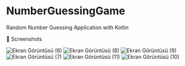 # NumberGuessingGame
Random Number Guessing Application with Kotlin

📸 Screenshots

![Ekran Görüntüsü (6)](https://github.com/Sezenulupnr/SayiTahminOyunu/assets/104523675/24794cd6-c151-4721-8d40-a33362de7da7)
![Ekran Görüntüsü (8)](https://github.com/Sezenulupnr/SayiTahminOyunu/assets/104523675/4c587c24-f589-47a7-8ca3-0acf39a2d227)
![Ekran Görüntüsü (9)](https://github.com/Sezenulupnr/SayiTahminOyunu/assets/104523675/5376132f-8047-4606-baa0-e60bba1ba6c6)
![Ekran Görüntüsü (7)](https://github.com/Sezenulupnr/SayiTahminOyunu/assets/104523675/bd2ae211-266d-4247-96ea-2b51015541bc)
![Ekran Görüntüsü (11)](https://github.com/Sezenulupnr/SayiTahminOyunu/assets/104523675/9b19f26b-92c7-4843-a0b2-44ea631cca6a)
![Ekran Görüntüsü (10)](https://github.com/Sezenulupnr/SayiTahminOyunu/assets/104523675/96caa311-f33d-49cd-840e-73e50d324b13)

